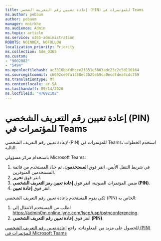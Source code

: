 ```yaml
---
title: إعادة تعيين رقم التعريف الشخصي (PIN) للمؤتمرات في Teams
ms.author: pebaum
author: pebaum
manager: mnirkhe
ms.audience: Admin
ms.topic: article
ms.service: o365-administration
ROBOTS: NOINDEX, NOFOLLOW
localization_priority: Priority
ms.collection: Adm_O365
ms.custom:
- "9002882"
- "5494"
ms.openlocfilehash: ac3316bbfdbcce2f651e5803adc23c2c5d110164
ms.sourcegitcommit: c6692ce0fa1358ec3529e59ca0ecdfdea4cdc759
ms.translationtype: MT
ms.contentlocale: ar-SA
ms.lasthandoff: 09/14/2020
ms.locfileid: "47692102"
---
```

# <a name="reset-conferencing-pin-in-teams"></a>إعادة تعيين رقم التعريف الشخصي (PIN) للمؤتمرات في Teams

لإعادة تعيين رقم التعريف الشخصي (PIN) للمؤتمرات في Teams، استخدم الخطوات التالية.  

باستخدام مركز مسؤولي Microsoft Teams:

1. في شريط التنقل الأيمن، انقر فوق **المستخدمون**، ثم حدّد المستخدم من قائمة المستخدمين المتوفرين.
2. انقر فوق **تحرير**.
3. ضمن المؤتمرات الصوتية، انقر فوق **إعادة تعيين رمز التعريف الشخصي (PIN)**.
4. انقر فوق **إعادة تعيين**.

لكي يقوم المستخدم بإعادة تعيين رقم التعريف الشخصي (PIN) الخاص به:
1. اطلب من المستخدم الانتقال إلى https://admin0m.online.lync.com/lscp/usp/pstnconferencing.
2. انقر فوق **إعادة تعيين رقم التعريف الشخصي (PIN)**.

للحصول على مزيد من المعلومات، راجع [إعادة تعيين رقم التعريف الشخصي (PIN) للمؤتمرات في Microsoft Teams](https://docs.microsoft.com/microsoftteams/reset-the-audio-conferencing-pin-in-teams)
